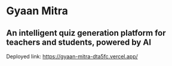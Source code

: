 # Gyaan Mitra
## An intelligent quiz generation platform for teachers and students, powered by AI
Deployed link: https://gyaan-mitra-dta5fc.vercel.app/
